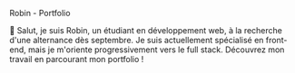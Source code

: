 Robin - Portfolio

👋 Salut, je suis Robin, un étudiant en développement web, à la recherche d'une alternance dès septembre. Je suis actuellement spécialisé en front-end, mais je m'oriente progressivement vers le full stack. Découvrez mon travail en parcourant mon portfolio !
